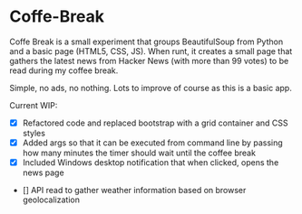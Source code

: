 # Coffe-Break
Coffe Break is a small experiment that groups BeautifulSoup from Python and a basic page (HTML5, CSS, JS). 
When runt, it creates a small page that gathers the latest news from Hacker News (with more than 99 votes) to be read during my coffee break. 

Simple, no ads, no nothing. Lots to improve of course as this is a basic app.

Current WIP: 
- [x] Refactored code and replaced bootstrap with a grid container and CSS styles
- [x] Added args so that it can be executed from command line by passing how many minutes the timer should wait until the coffee break 
- [x] Included Windows desktop notification that when clicked, opens the news page
- [] API read to gather weather information based on browser geolocalization

